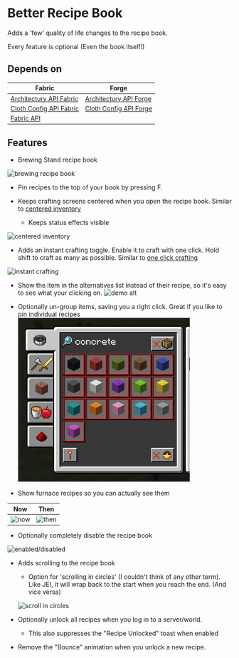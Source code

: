 # Better Recipe Book

Adds a 'few' quality of life changes to the recipe book.

Every feature is optional (Even the book itself!)

## Depends on

| Fabric | Forge |
| ------ | ------|
| [Architectury API Fabric](https://www.curseforge.com/minecraft/mc-mods/architectury-fabric) | [Architectury API Forge](https://www.curseforge.com/minecraft/mc-mods/architectury-forge) |
| [Cloth Config API Fabric](https://www.curseforge.com/minecraft/mc-mods/cloth-config) | [Cloth Config API Forge](https://www.curseforge.com/minecraft/mc-mods/cloth-config-forge) |
| [Fabric API](https://www.curseforge.com/minecraft/mc-mods/fabric-api) | |

## Features

- Brewing Stand recipe book

![brewing recipe book](https://raw.githubusercontent.com/mrshmllow/BetterRecipeBook/1.17/.github/images/demo_brewing_recipe_book.png)

- Pin recipes to the top of your book by pressing F.

- Keeps crafting screens centered when you open the recipe book. Similar to [centered inventory](https://www.curseforge.com/minecraft/mc-mods/centered-inventory)
    - Keeps status effects visible

![centered inventory](https://raw.githubusercontent.com/mrshmllow/BetterRecipeBook/1.17/.github/images/demo_centered_inventory.png)

- Adds an instant crafting toggle. Enable it to craft with one click. Hold shift to craft as many as possible. Similar to [one click crafting](https://modrinth.com/mod/oneclickcrafting)

![instant crafting](https://raw.githubusercontent.com/mrshmllow/BetterRecipeBook/1.17/.github/images/demo_instant_crafting.png)

- Show the item in the alternatives list instead of their recipe, so it's easy to see what your clicking on.
  ![demo alt](https://github.com/mrshmllow/BetterRecipeBook/raw/main/.github/images/demo_alternatives.png)

- Optionally un-group items, saving you a right click. Great if you like to pin individual recipes
  ![un group](https://raw.githubusercontent.com/mrshmllow/BetterRecipeBook/1.17/.github/images/demo_un_grouped.png)

- Show furnace recipes so you can actually see them

| **Now** | **Then** |
| ------- | -------- |
| ![now](https://raw.githubusercontent.com/mrshmllow/BetterRecipeBook/1.17/.github/images/furnace/now.png) | ![then](https://raw.githubusercontent.com/mrshmllow/BetterRecipeBook/1.17/.github/images/furnace/then.png) |

- Optionally completely disable the recipe book

![enabled/disabled](https://raw.githubusercontent.com/mrshmllow/BetterRecipeBook/1.18/.github/images/demo_disabled.png)

- Adds scrolling to the recipe book
    - Option for 'scrolling in circles' (I couldn't think of any other term). Like JEI, it will wrap back to the start when you reach the end. (And vice versa)
   
    ![scroll in circles](https://github.com/mrshmllow/BetterRecipeBook/raw/1.18/.github/images/demo_circles.png)
- Optionally unlock all recipes when you log in to a server/world.
  - This also suppresses the "Recipe Unlocked" toast when enabled
- Remove the "Bounce" animation when you unlock a new recipe.
